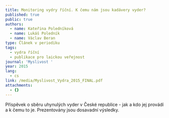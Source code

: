 ```yaml
---
title: Monitoring vydry říční. K čemu nám jsou kadávery vyder?
published: true
public: true
authors:
  - name: Kateřina Poledníková
  - name: Lukáš Poledník
  - name: Václav Beran
type: Článek v periodiku
tags:
  - vydra říční
  - publikace pro laickou veřejnost
journal: 'Myslivost '
year: 2015
lang:
  - cs
link: /media/Myslivost_Vydra_2015_FINAL.pdf
attachments:
  - {}
---
```

Příspěvek o sběru uhynulých vyder v České republice - jak a kdo jej provádí a k čemu to je. Prezentovány jsou dosavadní výsledky.
